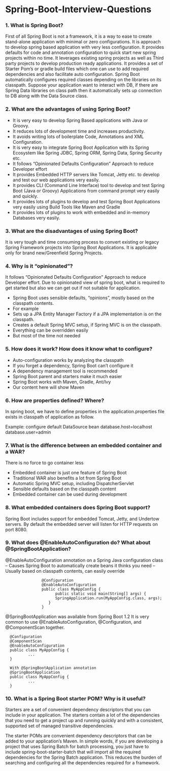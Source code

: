 # Spring-Boot-Interview-Questions

### 1. What is Spring Boot?
First of all Spring Boot is not a framework, it is a way to ease to create stand-alone application with minimal or zero configurations. It is approach to develop spring based application with very less configuration. It provides defaults for code and annotation configuration to quick start new spring projects within no time. It leverages existing spring projects as well as Third party projects to develop production ready applications. It provides a set of Starter Pom’s or gradle build files which one can use to add required dependencies and also facilitate auto configuration.
Spring Boot automatically configures required classes depending on the libraries on its classpath. Suppose your application want to interact with DB, if there are Spring Data libraries on class path then it automatically sets up connection to DB along with the Data Source class.

### 2. What are the advantages of using Spring Boot?
- It is very easy to develop Spring Based applications with Java or Groovy.
- It reduces lots of development time and increases productivity.
- It avoids writing lots of boilerplate Code, Annotations and XML Configuration.
- It is very easy to integrate Spring Boot Application with its Spring Ecosystem like Spring JDBC, Spring ORM, Spring Data, Spring Security etc.
- It follows “Opinionated Defaults Configuration” Approach to reduce Developer effort
- It provides Embedded HTTP servers like Tomcat, Jetty etc. to develop and test our web applications very easily.
- It provides CLI (Command Line Interface) tool to develop and test Spring Boot (Java or Groovy) Applications from command prompt very easily and quickly.
- It provides lots of plugins to develop and test Spring Boot Applications very easily using Build Tools like Maven and Gradle
- It provides lots of plugins to work with embedded and in-memory Databases very easily.

### 3. What are the disadvantages of using Spring Boot?
It is very tough and time consuming process to convert existing or legacy Spring Framework projects into Spring Boot Applications. It is applicable only for brand new/Greenfield Spring Projects.

### 4. Why is it “opinionated”?
It follows “Opinionated Defaults Configuration” Approach to reduce Developer effort. Due to opinionated view of spring boot, what is required to get started but also we can get out if not suitable for application.
-   Spring Boot uses sensible defaults, “opinions”, mostly based on the classpath contents.
-   For example
-  Sets up a JPA Entity Manager Factory if a JPA implementation is on the classpath.
- Creates a default Spring MVC setup, if Spring MVC is on the classpath.
-  Everything can be overridden easily
-  But most of the time not needed

### 5. How does it work? How does it know what to configure?
-  Auto-configuration works by analyzing the classpath
-  If you forget a dependency, Spring Boot can’t configure it
-  A dependency management tool is recommended
-  Spring Boot parent and starters make it much easier
-  Spring Boot works with Maven, Gradle, Ant/Ivy
-  Our content here will show Maven

### 6. How are properties defined? Where?
In spring boot, we have to define properties in the application.properties file exists in classpath of application as follow.

Example: configure default DataSource bean
database.host=localhost
database.user=admin

### 7. What is the difference between an embedded container and a WAR?
There is no force to go container less
-  Embedded container is just one feature of Spring Boot
-  Traditional WAR also benefits a lot from Spring Boot
-  Automatic Spring MVC setup, including DispatcherServlet
-  Sensible defaults based on the classpath content
-  Embedded container can be used during development

### 8. What embedded containers does Spring Boot support?
Spring Boot includes support for embedded Tomcat, Jetty, and Undertow servers.
By default the embedded server will listen for HTTP requests on port 8080.

### 9. What does @EnableAutoConfiguration do? What about @SpringBootApplication?
@EnableAutoConfiguration annotation on a Spring Java configuration class
– Causes Spring Boot to automatically create beans it thinks you need
– Usually based on classpath contents, can easily override
                    
                    @Configuration
                    @EnableAutoConfiguration
                    public class MyAppConfig {
                          public static void main(String[] args) {
                          SpringApplication.run(MyAppConfig.class, args);
                       }
                    }
                    
@SpringBootApplication was available from Spring Boot 1.2
It is very common to use @EnableAutoConfiguration, @Configuration, and @ComponentScan together.
      
      @Configuration
      @ComponentScan
      @EnableAutoConfiguration
      public class MyAppConfig {
              ...
      }
      
      With @SpringBootApplication annotation
      @SpringBootApplication
      public class MyAppConfig {
              ...
      }

### 10. What is a Spring Boot starter POM? Why is it useful?
Starters are a set of convenient dependency descriptors that you can include in your application. The starters contain a lot of the dependencies that you need to get a project up and running quickly and with a consistent, supported set of managed transitive dependencies.

The starter POMs are convenient dependency descriptors that can be added to your application’s Maven. In simple words, if you are developing a project that uses Spring Batch for batch processing, you just have to include spring-boot-starter-batch that will import all the required dependencies for the Spring Batch application. This reduces the burden of searching and configuring all the dependencies required for a framework.
